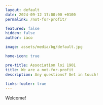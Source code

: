 ```yaml
---
layout: default
date: 2024-09-12 17:00:00 +0100
permalink: /not-for-profit/

featured: false
hidden: false
author: iaco

image: assets/media/bg/default.jpg

home-icon: true

pre-title: Association loi 1901
title: We are a not-for-profit
description: Any questions? Get in touch!

links-footer: true
---
```


Welcome!
